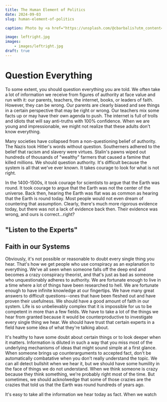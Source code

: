 ```yaml
---
title: The Human Element of Politics
date: 2024-09-03
slug: human-element-of-politics

caption: Photo by <a href="https://unsplash.com/@cbarbalis?utm_content=creditCopyText&utm_medium=referral&utm_source=unsplash">Chris Barbalis</a> on <a href="https://unsplash.com/photos/black-tree-under-rainbow-and-blue-sky-Cjz4Gvvivek?utm_content=creditCopyText&utm_medium=referral&utm_source=unsplash">Unsplash</a>

image: leftright.jpg
images:
    - images/leftright.jpg
draft: true
---
```


# Question Everything
To some extent, you should question everything you are told. We often take a lot of information we receive from figures of authority at face value and run with it: our parents, teachers, the internet, books, or leaders of faith. However, they can be wrong. Our parents are clearly biased and see things in a certain perspective that may be right or wrong. Our teachers mix some facts up or may have their own agenda to push. The internet is full of trolls and idiots that will say anti-truths with 100% confidence. When we are young and impressionable, we might not realize that these adults don't know everything. 

Many societies have collapsed from a non-questioning belief of authority. The Nazis took Hitler's words without question. Southerners adhered to the belief that racism and slavery were virtues. Stalin's pawns wiped out hundreds of thousands of "wealthy" farmers that caused a famine that killed millions. We should question authority. It's difficult because the system is all that we've ever known. It takes courage to look for what is not right. 

In the 1400-1500s, it took courage for scientists to argue that the Earth was round. It took courage to argue that the Earth was not the center of the universe. Back then, hearing the Earth was flat was as common as hearing that the Earth is round today. Most people would not even dream of countering that assumption. Clearly, there's much more rigorous evidence today, but there was not a lack of evidence back then. Their evidence was wrong, and ours is correct...right?

## "Listen to the Experts"

## Faith in our Systems
Obviously, it's not possible or reasonable to doubt every single thing you hear. That's how we get people who use conspiracy as an explanation to everything. We've all seen when someone falls off the deep end and becomes a crazy conspiracy theorist, and that's just as bad as someone who unquestionably adheres to authority. We are fortunate enough to live in a time where a lot of things have been researched to hell. We are fortunate enough to have infinite knowledge at our fingertips. We have many great answers to difficult questions--ones that have been fleshed out and have proven their usefulness. We should have a good amount of faith in our system. Life is so unbelievably complex that it is impossible for us to be competent in more than a few fields. We have to take a lot of the things we hear from granted because it would be counterproductive to investigate every single thing we hear. We should have trust that certain experts in a field have some idea of what they're talking about. 

It's healthy to have some doubt about certain things or to look deeper when it matters. Information is diluted in such a way that you miss most of the underlying mechanisms of ideas that might sound simple at a first glance. When someone brings up counterarguments to accepted fact, don't be automatically combatative when you don't really understand the topic. We can all detect bullshit when we hear it, but we should have some humility in the face of things we do not understand. When we think someone is crazy because they think something, we're probably right most of the time. But sometimes, we should acknolwedge that some of those crazies are the crazies that told us that the Earth was round hundreds of years ago.  

It's easy to take all the information we hear today as fact. When we watch 